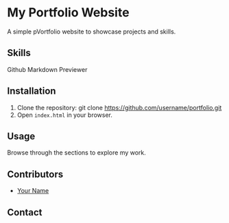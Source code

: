 # My Portfolio Website

A simple pVortfolio website to showcase projects and skills.

## Skills

Github
Markdown Previewer
## Installation

1. Clone the repository:
   git clone https://github.com/username/portfolio.git
2. Open `index.html` in your browser.

## Usage

Browse through the sections to explore my work.

## Contributors

- [Your Name](https://github.com/your-username)

## Contact